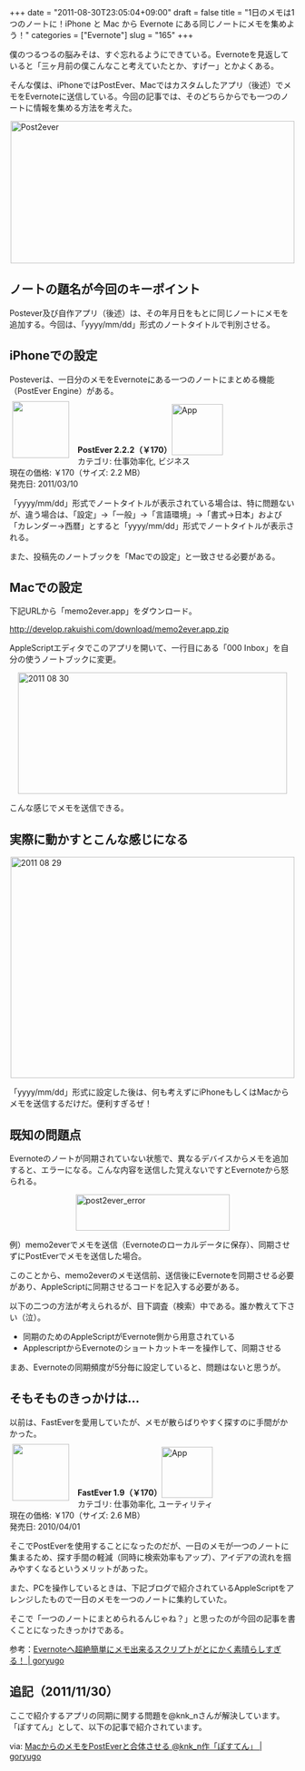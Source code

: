 +++
date = "2011-08-30T23:05:04+09:00"
draft = false
title = "1日のメモは1つのノートに！iPhone と Mac から Evernote にある同じノートにメモを集めよう！"
categories = ["Evernote"]
slug = "165"
+++

僕のつるつるの脳みそは、すぐ忘れるようにできている。Evernoteを見返していると「三ヶ月前の僕こんなこと考えていたとか、すげー」とかよくある。

そんな僕は、iPhoneではPostEver、Macではカスタムしたアプリ（後述）でメモをEvernoteに送信している。今回の記事では、そのどちらからでも一つのノートに情報を集める方法を考えた。

<img style="display:block; margin-left:auto; margin-right:auto;" src="/images/2011/09/post2ever.png" alt="Post2ever" title="post2ever.png" border="0" width="500" height="251">

<h2>ノートの題名が今回のキーポイント</h2>

Postever及び自作アプリ（後述）は、その年月日をもとに同じノートにメモを追加する。今回は、「yyyy/mm/dd」形式のノートタイトルで判別させる。

<h2>iPhoneでの設定</h2>

Posteverは、一日分のメモをEvernoteにある一つのノートにまとめる機能（PostEver Engine）がある。

<a href="https://itunes.apple.com/jp/app/id422023962?mt=8&uo=4&at=11l3RT" target="_blank" rel="nofollow"><img width="100" class="alignleft" align="left" src="http://a1.mzstatic.com/us/r1000/070/Purple/b3/7a/ec/mzl.hvxudaba.100x100-75.png" style="margin: -5px 15px 1px 5px;"></a><strong> PostEver 2.2.2（￥170）</strong><a href="https://itunes.apple.com/jp/app/id422023962?mt=8&uo=4&at=11l3RT" target="_blank" rel="nofollow"><img src="/images/2012/12/viewinitunes_jp.png" style="vertical-align:bottom;" width="90" alt="App"></a><br>カテゴリ: 仕事効率化, ビジネス<br>現在の価格: ￥170（サイズ: 2.2 MB）<br>発売日: 2011/03/10<br style="clear: both;">

「yyyy/mm/dd」形式でノートタイトルが表示されている場合は、特に問題ないが、違う場合は、「設定」→「一般」→「言語環境」→「書式→日本」および「カレンダー→西暦」とすると「yyyy/mm/dd」形式でノートタイトルが表示される。

また、投稿先のノートブックを「Macでの設定」と一致させる必要がある。

<h2>Macでの設定</h2>

下記URLから「memo2ever.app」をダウンロード。

<a href="http://develop.rakuishi.com/download/memo2ever.app.zip" target="_blank">http://develop.rakuishi.com/download/memo2ever.app.zip</a>

AppleScriptエディタでこのアプリを開いて、一行目にある「000 Inbox」を自分の使うノートブックに変更。

<img style="display:block; margin-left:auto; margin-right:auto;" src="/images/2011/09/2011_08_30.jpg" alt="2011 08 30" title="2011_08_30.jpg" border="0" width="474" height="214">

こんな感じでメモを送信できる。

<h2>実際に動かすとこんな感じになる</h2>

<img style="display:block; margin-left:auto; margin-right:auto;" src="/images/2011/09/2011_08_29.jpg" alt="2011 08 29" title="2011_08_29.jpg" border="0" width="500" height="390">

「yyyy/mm/dd」形式に設定した後は、何も考えずにiPhoneもしくはMacからメモを送信するだけだ。便利すぎるぜ！

<h2>既知の問題点</h2>

Evernoteのノートが同期されていない状態で、異なるデバイスからメモを追加すると、エラーになる。こんな内容を送信した覚えないですとEvernoteから怒られる。

<img style="display:block; margin-left:auto; margin-right:auto;" src="/images/2011/09/post2ever_error.jpg" alt="post2ever_error" title="post2ever_error.jpg" border="0" width="271" height="64">

例）memo2everでメモを送信（Evernoteのローカルデータに保存）、同期させずにPostEverでメモを送信した場合。

このことから、memo2everのメモ送信前、送信後にEvernoteを同期させる必要があり、AppleScriptに同期させるコードを記入する必要がある。

以下の二つの方法が考えられるが、目下調査（検索）中である。誰か教えて下さい（泣）。

<ul>
	<li>同期のためのAppleScriptがEvernote側から用意されている</li>
	<li>ApplescriptからEvernoteのショートカットキーを操作して、同期させる</li>
</ul>

まあ、Evernoteの同期頻度が5分毎に設定していると、問題はないと思うが。

<h2>そもそものきっかけは…</h2>

以前は、FastEverを愛用していたが、メモが散らばりやすく探すのに手間がかかった。

<a href="https://itunes.apple.com/jp/app/id364580273?mt=8&uo=4&at=11l3RT" target="_blank" rel="nofollow"><img width="100" class="alignleft" align="left" src="http://a2.mzstatic.com/us/r1000/109/Purple/d5/30/30/mzl.efyvlpba.100x100-75.png" style="margin: -5px 15px 1px 5px;"></a><strong> FastEver 1.9（￥170）</strong><a href="https://itunes.apple.com/jp/app/id364580273?mt=8&uo=4&at=11l3RT" target="_blank" rel="nofollow"><img src="/images/2012/12/viewinitunes_jp.png" style="vertical-align:bottom;" width="90" alt="App"></a><br>カテゴリ: 仕事効率化, ユーティリティ<br>現在の価格: ￥170（サイズ: 2.6 MB）<br>発売日: 2010/04/01<br style="clear: both;">

そこでPostEverを使用することになったのだが、一日のメモが一つのノートに集まるため、探す手間の軽減（同時に検索効率もアップ）、アイデアの流れを掴みやすくなるというメリットがあった。

また、PCを操作しているときは、下記ブログで紹介されているAppleScriptをアレンジしたもので一日のメモを一つのノートに集約していた。

そこで「一つのノートにまとめられるんじゃね？」と思ったのが今回の記事を書くことになったきっかけである。

参考：<a href="http://goryugo.com/20110309/endiary/" target="_blank" class="">Evernoteへ超絶簡単にメモ出来るスクリプトがとにかく素晴らしすぎる！ | goryugo</a>

<h2>追記（2011/11/30）</h2>

ここで紹介するアプリの同期に関する問題を@knk_nさんが解決しています。「ぽすてん」として、以下の記事で紹介されています。

via: <a href="http://goryugo.com/20111130/knk_n_evernote/" target="_blank">MacからのメモをPostEverと合体させる @knk_n作「ぽすてん」 | goryugo</a>
